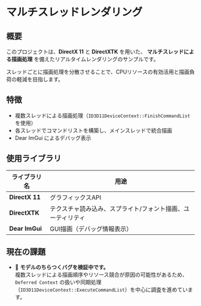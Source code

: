 # マルチスレッドレンダリング

## 概要

このプロジェクトは、**DirectX 11** と **DirectXTK** を用いた、
**マルチスレッドによる描画処理** を備えたリアルタイムレンダリングのサンプルです。

スレッドごとに描画処理を分散させることで、CPUリソースの有効活用と描画負荷の軽減を目指します。

## 特徴

- 複数スレッドによる描画処理（`ID3D11DeviceContext::FinishCommandList` を使用）
- 各スレッドでコマンドリストを構築し、メインスレッドで統合描画
- Dear ImGui によるデバッグ表示

## 使用ライブラリ

| ライブラリ名     | 用途                                               |
|------------------|----------------------------------------------------|
| **DirectX 11**   | グラフィックスAPI                                  |
| **DirectXTK**   | テクスチャ読み込み、スプライト/フォント描画、ユーティリティ |
| **Dear ImGui**   | GUI描画（デバッグ情報表示） |

## 現在の課題

- 🔧 **モデルのちらつくバグを検証中です。**  
  複数スレッドによる描画順序やリソース競合が原因の可能性があるため、
  `Deferred Context` の扱いや同期処理（`ID3D11DeviceContext::ExecuteCommandList`）を中心に調査を進めています。
